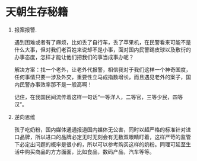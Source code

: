 # 天朝生存秘籍

1. 报案报警.

    遇到困难或者有了麻烦，比如丢了自行车，丢了苹果机，在民警看来可能不是什么大事，但对我们老百姓来说却不是小事，面对国内民警踢皮球以及敷衍的办事态度，怎样才能让他们把我们的事当成事办呢？

    解决方案：找一个老外，让老外代报警，相信我对于我们这样一个神奇国度，任何事情只要一涉及外交，重要性立马成指数增长，而且遇见老外的案子，国内民警办事效率那不是一般高啊！

    记住，在我国民间流传着这样一句话“一等洋人，二等官，三等少民，四等汉”。

2. 逆向思维

    孩子吃奶粉，国内媒体通通报道国内媒体无公害，同时以超严格的标准针对进口品牌，所以进口的品牌必定无时无刻会有无数双眼睛盯着，这样严苛的监管下必定出问题的概率是很小的，所以可以参考购买这样的奶粉。同理可延至生活中购买商品的方方面面，比如食品，数码产品，汽车等等。